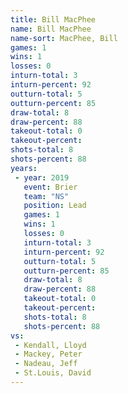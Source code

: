 ```yaml
---
title: Bill MacPhee
name: Bill MacPhee
name-sort: MacPhee, Bill
games: 1
wins: 1
losses: 0
inturn-total: 3
inturn-percent: 92
outturn-total: 5
outturn-percent: 85
draw-total: 8
draw-percent: 88
takeout-total: 0
takeout-percent:
shots-total: 8
shots-percent: 88
years:
 - year: 2019
   event: Brier
   team: "NS"
   position: Lead
   games: 1
   wins: 1
   losses: 0
   inturn-total: 3
   inturn-percent: 92
   outturn-total: 5
   outturn-percent: 85
   draw-total: 8
   draw-percent: 88
   takeout-total: 0
   takeout-percent:
   shots-total: 8
   shots-percent: 88
vs:
 - Kendall, Lloyd
 - Mackey, Peter
 - Nadeau, Jeff
 - St.Louis, David
---
```

